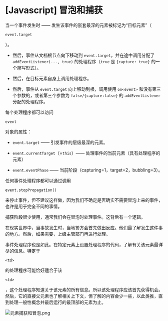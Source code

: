 # [Javascript] 冒泡和捕获

当一个事件发生时 —— 发生该事件的嵌套最深的元素被标记为“目标元素”（

`event.target`

）。

*   然后，事件从文档根节点向下移动到 `event.target`，并在途中调用分配了 `addEventListener(..., true)` 的处理程序（`true` 是 `{capture: true}` 的一个简写形式）。

*   然后，在目标元素自身上调用处理程序。

*   然后，事件从 `event.target` 向上移动到根，调用使用 `on<event>` 和没有第三个参数的，或者第三个参数为 `false/{capture:false}` 的 `addEventListener` 分配的处理程序。

每个处理程序都可以访问&#x20;

`event`

&#x20;对象的属性：

*   `event.target` —— 引发事件的层级最深的元素。

*   `event.currentTarget`（=`this`）—— 处理事件的当前元素（具有处理程序的元素）

*   `event.eventPhase` —— 当前阶段（capturing=1，target=2，bubbling=3）。

任何事件处理程序都可以通过调用&#x20;

`event.stopPropagation()`

&#x20;来停止事件，但不建议这样做，因为我们不确定是否确实不需要冒泡上来的事件，也许是用于完全不同的事情。

捕获阶段很少使用，通常我们会在冒泡时处理事件。这背后有一个逻辑。

在现实世界中，当事故发生时，当地警方会首先做出反应。他们最了解发生这件事的地方。然后，如果需要，上级主管部门再进行处理。

事件处理程序也是如此。在特定元素上设置处理程序的代码，了解有关该元素最详尽的信息。特定于&#x20;

`<td>`

&#x20;的处理程序可能恰好适合于该&#x20;

`<td>`

，这个处理程序知道关于该元素的所有信息。所以该处理程序应该首先获得机会。然后，它的直接父元素也了解相关上下文，但了解的内容会少一些，以此类推，直到处理一般性概念并最后运行的最顶部的元素为止。

![元素捕获和冒泡.png](<https://cdn.nlark.com/yuque/0/2020/png/133147/1593252823286-92018656-f8d4-4b0b-8021-cfe2614d749c.png#align=left\&display=inline\&height=1286\&margin=\[object Object]\&name=元素捕获和冒泡.png\&originHeight=1286\&originWidth=1344\&size=182930\&status=done\&style=none\&width=1344> "元素捕获和冒泡.png")
